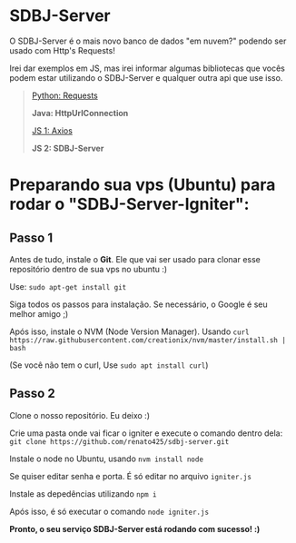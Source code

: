 # SDBJ-Server

O SDBJ-Server é o mais novo banco de dados "em nuvem?" podendo ser usado com Http's Requests!

Irei dar exemplos em JS, mas irei informar algumas bibliotecas que vocês podem estar utilizando o SDBJ-Server e qualquer outra api que use isso.

> [Python: Requests](https://docs.python-requests.org/pt_BR/latest/user/quickstart.html)
> 
> **Java: HttpUrlConnection**
> 
> [JS 1: Axios](https://axios-http.com/)
> 
> **JS 2: SDBJ-Server**




# Preparando sua vps (Ubuntu) para rodar o "SDBJ-Server-Igniter":

## Passo 1
Antes de tudo, instale o **Git**. Ele que vai ser usado para clonar esse repositório dentro de sua vps no ubuntu :)

Use: ```sudo apt-get install git```

Siga todos os passos para instalação. Se necessário, o Google é seu melhor amigo ;)


Após isso, instale o NVM (Node Version Manager). Usando ```curl https://raw.githubusercontent.com/creationix/nvm/master/install.sh | bash```

(Se você não tem o curl, Use ```sudo apt install curl```)


## Passo 2
Clone o nosso repositório. Eu deixo :)

Crie uma pasta onde vai ficar o igniter e execute o comando dentro dela:
```git clone https://github.com/renato425/sdbj-server.git```

Instale o node no Ubuntu, usando ```nvm install node```

Se quiser editar senha e porta. É só editar no arquivo `igniter.js`

Instale as depedências utilizando `npm i`

Após isso, é só executar o comando `node igniter.js`


**Pronto, o seu serviço SDBJ-Server está rodando com sucesso! :)**
